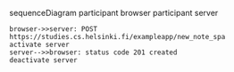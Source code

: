 sequenceDiagram
    participant browser
    participant server
   
    browser->>server: POST  https://studies.cs.helsinki.fi/exampleapp/new_note_spa
    activate server
    server-->>browser: status code 201 created
    deactivate server
    